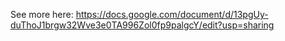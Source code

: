 See more here:
https://docs.google.com/document/d/13pgUy-duThoJ1brgw32Wve3e0TA996Zol0fp9palgcY/edit?usp=sharing
